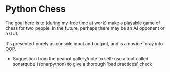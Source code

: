 Python Chess
============

The goal here is to (during my free time at work) make a playable game of chess for two people.
In the future, perhaps there may be an AI opponent or a GUI.

It's presented purely as console input and output, and is a novice foray into OOP.

* Suggestion from the peanut gallery/note to self: use a tool called sonarqube (sonarpython) to give a thorough 'bad practices' check


